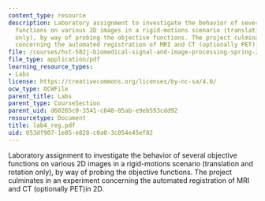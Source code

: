 ```yaml
---
content_type: resource
description: Laboratory assignment to investigate the behavior of several objective
  functions on various 2D images in a rigid-motions scenario (translation and rotation
  only), by way of probing the objective functions. The project culminates in an experiment
  concerning the automated registration of MRI and CT (optionally PET)in 2D.
file: /courses/hst-582j-biomedical-signal-and-image-processing-spring-2007/053df9071e85e828c0a03c054e45ef02_lab4_reg.pdf
file_type: application/pdf
learning_resource_types:
- Labs
license: https://creativecommons.org/licenses/by-nc-sa/4.0/
ocw_type: OCWFile
parent_title: Labs
parent_type: CourseSection
parent_uid: d60265c0-3541-c848-05ab-e9eb593cdd92
resourcetype: Document
title: lab4_reg.pdf
uid: 053df907-1e85-e828-c0a0-3c054e45ef02
---
```

Laboratory assignment to investigate the behavior of several objective functions on various 2D images in a rigid-motions scenario (translation and rotation only), by way of probing the objective functions. The project culminates in an experiment concerning the automated registration of MRI and CT (optionally PET)in 2D.